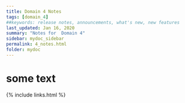 ```yaml
---
title: Domain 4 Notes
tags: [domain_4]
##keywords: release notes, announcements, what's new, new features
last_updated: Jan 16, 2020
summary: "Notes for  Domain 4"
sidebar: mydoc_sidebar
permalink: 4_notes.html
folder: mydoc
---
```


# some text



{% include links.html %}
